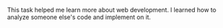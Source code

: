 This task helped me learn more about web development. I learned how to analyze someone else's code and implement on it.
